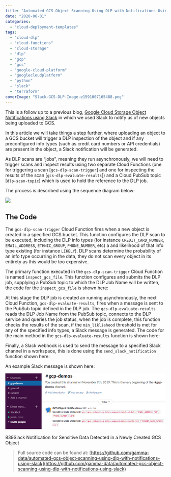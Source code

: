 ```yaml
---
title: "Automated GCS Object Scanning Using DLP with Notifications Using Slack"
date: "2020-06-01"
categories: 
  - "cloud-deployment-templates"
tags: 
  - "cloud-dlp"
  - "cloud-functions"
  - "cloud-storage"
  - "dlp"
  - "gcp"
  - "gcs"
  - "google-cloud-platform"
  - "googlecloudplatform"
  - "python"
  - "slack"
  - "terraform"
coverImage: "Slack-GCS-DLP-Image-e1591007165488.png"
---
```


This is a follow up to a previous blog, [Google Cloud Storage Object Notifications using Slack](https://cloudywithachanceofbigdata.com/google-cloud-storage-object-notifications-using-slack/) in which we used Slack to notify us of new objects being uploaded to GCS.

In this article we will take things a step further, where uploading an object to a GCS bucket will trigger a DLP inspection of the object and if any preconfigured info types (such as credit card numbers or API credentials) are present in the object, a Slack notification will be generated.

As DLP scans are “jobs”, meaning they run asynchronously, we will need to trigger scans and inspect results using two separate Cloud Functions (one for triggering a scan \[`gcs-dlp-scan-trigger`\] and one for inspecting the results of the scan \[`gcs-dlp-evaluate-results`\]) and a Cloud PubSub topic \[`dlp-scan-topic`\] which is used to hold the reference to the DLP job.

The process is described using the sequence diagram below:

[![](images/Automated-GCS-Object-Scanning-with-Notifications-using-Slack-1024x386.png)](https://cloudywithachanceofbigdata.com/wp-content/uploads/2020/10/Automated-GCS-Object-Scanning-with-Notifications-using-Slack.png)

## The Code

The `gcs-dlp-scan-trigger` Cloud Function fires when a new object is created in a specified GCS bucket. This function configures the DLP scan to be executed, including the DLP info types (for instance `CREDIT_CARD_NUMBER`, `EMAIL_ADDRESS`, `ETHNIC_GROUP`, `PHONE_NUMBER`, etc) a and likelihood of that info type existing (for instance `LIKELY`). DLP scans determine the probability of an info type occurring in the data, they do not scan every object in its entirety as this would be too expensive.

The primary function executed in the `gcs-dlp-scan-trigger` Cloud Function is named `inspect_gcs_file`. This function configures and submits the DLP job, supplying a PubSub topic to which the DLP Job Name will be written, the code for the `inspect_gcs_file` is shown here:

<script src="https://gist.github.com/jeffreyaven/913a4457f43bc7b80e4405dd01f7b64d.js"></script>

At this stage the DLP job is created an running asynchronously, the next Cloud Function, `gcs-dlp-evaluate-results`, fires when a message is sent to the PubSub topic defined in the DLP job. The `gcs-dlp-evaluate-results` reads the DLP Job Name from the PubSub topic, connects to the DLP service and queries the job status, when the job is complete, this function checks the results of the scan, if the `min_likliehood` threshold is met for any of the specified info types, a Slack message is generated. The code for the main method in the `gcs-dlp-evaluate-results` function is shown here:

<script src="https://gist.github.com/jeffreyaven/ab377f6c3e448ae7c623d057239e05ed.js"></script>

Finally, a Slack webhook is used to send the message to a specified Slack channel in a workspace, this is done using the `send_slack_notification` function shown here:

<script src="https://gist.github.com/jeffreyaven/15d9e7c0922c26b680bed81abfcbadff.js"></script>

An example Slack message is shown here:

[![](images/gcs-dlp-results-slack-notification.png)](https://cloudywithachanceofbigdata.com/wp-content/uploads/2020/06/gcs-dlp-results-slack-notification.png)

839Slack Notification for Sensitive Data Detected in a Newly Created GCS Object

> Full source code can be found at: [https://github.com/gamma-data/automated-gcs-object-scanning-using-dlp-with-notifications-using-slack](https://github.com/gamma-data/automated-gcs-object-scanning-using-dlp-with-notifications-using-slack)
